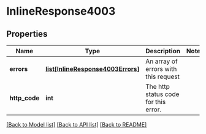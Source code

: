 # InlineResponse4003

## Properties
Name | Type | Description | Notes
------------ | ------------- | ------------- | -------------
**errors** | [**list[InlineResponse4003Errors]**](InlineResponse4003Errors.md) | An array of errors with this request | 
**http_code** | **int** | The http status code for this error. | 

[[Back to Model list]](../README.md#documentation-for-models) [[Back to API list]](../README.md#documentation-for-api-endpoints) [[Back to README]](../README.md)

